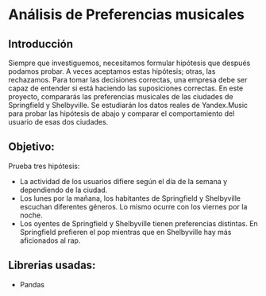 # Análisis de Preferencias musicales
## Introducción 
Siempre que investiguemos, necesitamos formular hipótesis que después podamos probar. A veces aceptamos estas hipótesis; otras, las rechazamos. Para tomar las decisiones correctas, una empresa debe ser capaz de entender si está haciendo las suposiciones correctas.
En este proyecto, compararás las preferencias musicales de las ciudades de Springfield y Shelbyville. Se estudiarán los datos reales de Yandex.Music para probar las hipótesis de abajo y comparar el comportamiento del usuario de esas dos ciudades.
## Objetivo:
Prueba tres hipótesis:
- La actividad de los usuarios difiere según el día de la semana y dependiendo de la ciudad.
- Los lunes por la mañana, los habitantes de Springfield y Shelbyville escuchan diferentes géneros. Lo mismo ocurre con los viernes por la noche.
- Los oyentes de Springfield y Shelbyville tienen preferencias distintas. En Springfield prefieren el pop mientras que en Shelbyville hay más aficionados al rap.
## Librerias usadas:
- Pandas
